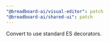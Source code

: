 ```yaml
---
"@breadboard-ai/visual-editor": patch
"@breadboard-ai/shared-ui": patch
---
```


Convert to use standard ES decorators.
